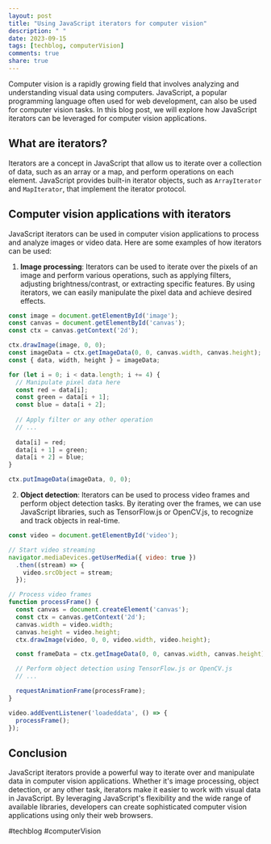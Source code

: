 ```yaml
---
layout: post
title: "Using JavaScript iterators for computer vision"
description: " "
date: 2023-09-15
tags: [techblog, computerVision]
comments: true
share: true
---
```


Computer vision is a rapidly growing field that involves analyzing and understanding visual data using computers. JavaScript, a popular programming language often used for web development, can also be used for computer vision tasks. In this blog post, we will explore how JavaScript iterators can be leveraged for computer vision applications.

## What are iterators?

Iterators are a concept in JavaScript that allow us to iterate over a collection of data, such as an array or a map, and perform operations on each element. JavaScript provides built-in iterator objects, such as `ArrayIterator` and `MapIterator`, that implement the iterator protocol.

## Computer vision applications with iterators

JavaScript iterators can be used in computer vision applications to process and analyze images or video data. Here are some examples of how iterators can be used:

1. **Image processing**: Iterators can be used to iterate over the pixels of an image and perform various operations, such as applying filters, adjusting brightness/contrast, or extracting specific features. By using iterators, we can easily manipulate the pixel data and achieve desired effects.

```javascript
const image = document.getElementById('image');
const canvas = document.getElementById('canvas');
const ctx = canvas.getContext('2d');

ctx.drawImage(image, 0, 0);
const imageData = ctx.getImageData(0, 0, canvas.width, canvas.height);
const { data, width, height } = imageData;

for (let i = 0; i < data.length; i += 4) {
  // Manipulate pixel data here
  const red = data[i];
  const green = data[i + 1];
  const blue = data[i + 2];
  
  // Apply filter or any other operation
  // ...
  
  data[i] = red;
  data[i + 1] = green;
  data[i + 2] = blue;
}

ctx.putImageData(imageData, 0, 0);
```

2. **Object detection**: Iterators can be used to process video frames and perform object detection tasks. By iterating over the frames, we can use JavaScript libraries, such as TensorFlow.js or OpenCV.js, to recognize and track objects in real-time.

```javascript
const video = document.getElementById('video');

// Start video streaming
navigator.mediaDevices.getUserMedia({ video: true })
  .then((stream) => {
    video.srcObject = stream;
  });

// Process video frames
function processFrame() {
  const canvas = document.createElement('canvas');
  const ctx = canvas.getContext('2d');
  canvas.width = video.width;
  canvas.height = video.height;
  ctx.drawImage(video, 0, 0, video.width, video.height);

  const frameData = ctx.getImageData(0, 0, canvas.width, canvas.height);

  // Perform object detection using TensorFlow.js or OpenCV.js
  // ...

  requestAnimationFrame(processFrame);
}

video.addEventListener('loadeddata', () => {
  processFrame();
});
```

## Conclusion

JavaScript iterators provide a powerful way to iterate over and manipulate data in computer vision applications. Whether it's image processing, object detection, or any other task, iterators make it easier to work with visual data in JavaScript. By leveraging JavaScript's flexibility and the wide range of available libraries, developers can create sophisticated computer vision applications using only their web browsers.

#techblog #computerVision